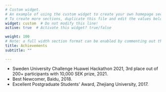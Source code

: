 ```yaml
---
# Custom widget.
# An example of using the custom widget to create your own homepage section.
# To create more sections, duplicate this file and edit the values below as desired.
widget: custom  # Do not modify this line!
active: true  # Activate this widget? true/false

weight: 100
# Note: a full width section format can be enabled by commenting out the `title` and `subtitle` with a `#`.
title: Achievements
subtitle: ""

---
```


- Sweden University Challenge Huawei Hackathon 2021, 3rd place out of 200+ participants with 10,000 SEK prize, 2021.
- Best Newcomer, Baidu, 2018.
- Excellent Postgraduate Students' Award, Zhejiang University, 2017.